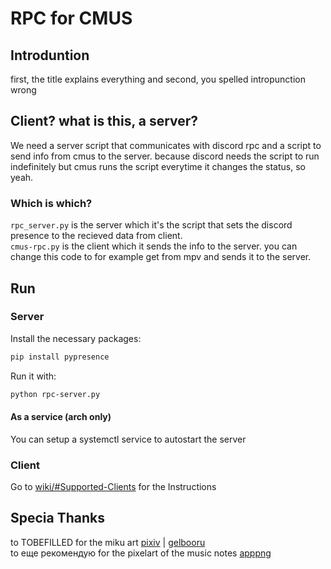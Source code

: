 # RPC for CMUS

## Introduntion
first, the title explains everything and second,
you spelled intropunction wrong


## Client? what is this, a server?  
We need a server script that communicates with discord rpc
and a script to send info from cmus to the server. because
discord needs the script to run indefinitely but cmus runs
the script everytime it changes the status, so yeah.
### Which is which?
`rpc_server.py` is the server which it's the script that
sets the discord presence to the recieved data from client. \
`cmus-rpc.py` is the client which it sends the info to the
server. you can change this code to for example get from
mpv and sends it to the server.


## Run
### Server
Install the necessary packages:
``` sh
pip install pypresence 
```
Run it with:
``` sh
python rpc-server.py
```
#### As a service (arch only)
You can setup a systemctl service to autostart the server



### Client
Go to [wiki/#Supported-Clients](https://github.com/Parsa-GP/music-rpc/wiki/Supported-Clients/) for the Instructions


## Specia Thanks
to TOBEFILLED for the miku art [pixiv](https://www.pixiv.net/en/artworks/126438958) | [gelbooru](https://gelbooru.com/index.php?page=post&s=view&id=11349050) \
to еще рекомендую for the pixelart of the music notes [apppng](https://apppng.vercel.app/posts/music-note-pixel-art/)
